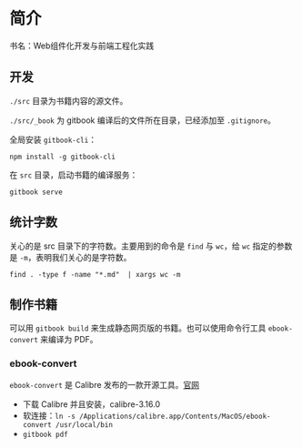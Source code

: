 # 简介

书名：Web组件化开发与前端工程化实践


## 开发

`./src` 目录为书籍内容的源文件。

`./src/_book` 为 gitbook 编译后的文件所在目录，已经添加至 `.gitignore`。

全局安装 `gitbook-cli`：

```
npm install -g gitbook-cli
```

在 `src` 目录，启动书籍的编译服务：

```
gitbook serve
```


## 统计字数

关心的是 src 目录下的字符数。主要用到的命令是 `find` 与 `wc`，给 `wc` 指定的参数是 `-m`，表明我们关心的是字符数。

```
find . -type f -name "*.md"  | xargs wc -m
```

## 制作书籍

可以用 `gitbook build` 来生成静态网页版的书籍。也可以使用命令行工具 `ebook-convert` 来编译为 PDF。

### ebook-convert

`ebook-convert` 是 Calibre 发布的一款开源工具。[官网](https://manual.calibre-ebook.com/generated/en/ebook-convert.html)

+ 下载 Calibre 并且安装，calibre-3.16.0
+ 软连接：`ln -s /Applications/calibre.app/Contents/MacOS/ebook-convert /usr/local/bin`
+ `gitbook pdf`